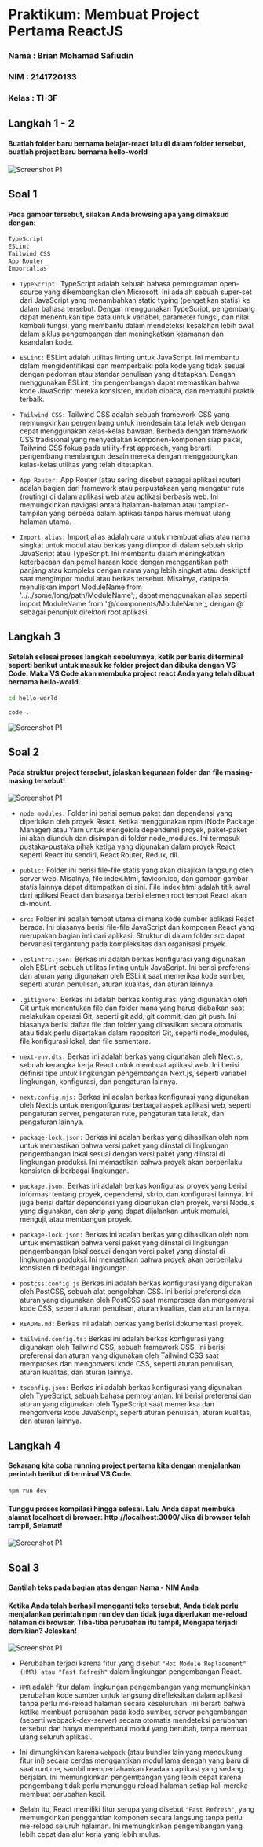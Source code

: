 # Praktikum: Membuat Project Pertama ReactJS

### Nama : Brian Mohamad Safiudin
### NIM : 2141720133
### Kelas : TI-3F

## Langkah 1 - 2
#### Buatlah folder baru bernama belajar-react lalu di dalam folder tersebut, buatlah project baru bernama hello-world
![Screenshot P1](assets-report/praktikumlangkah1dan2.jpg)

## Soal 1
#### Pada gambar tersebut, silakan Anda browsing apa yang dimaksud dengan:

```bash
TypeScript
ESLint
Tailwind CSS
App Router
Importalias
```

- `TypeScript:`
TypeScript adalah sebuah bahasa pemrograman open-source yang dikembangkan oleh Microsoft. Ini adalah sebuah super-set dari JavaScript yang menambahkan static typing (pengetikan statis) ke dalam bahasa tersebut. Dengan menggunakan TypeScript, pengembang dapat menentukan tipe data untuk variabel, parameter fungsi, dan nilai kembali fungsi, yang membantu dalam mendeteksi kesalahan lebih awal dalam siklus pengembangan dan meningkatkan keamanan dan keandalan kode.

- `ESLint:`
ESLint adalah utilitas linting untuk JavaScript. Ini membantu dalam mengidentifikasi dan memperbaiki pola kode yang tidak sesuai dengan pedoman atau standar penulisan yang ditetapkan. Dengan menggunakan ESLint, tim pengembangan dapat memastikan bahwa kode JavaScript mereka konsisten, mudah dibaca, dan mematuhi praktik terbaik.

- `Tailwind CSS:`
Tailwind CSS adalah sebuah framework CSS yang memungkinkan pengembang untuk mendesain tata letak web dengan cepat menggunakan kelas-kelas bawaan. Berbeda dengan framework CSS tradisional yang menyediakan komponen-komponen siap pakai, Tailwind CSS fokus pada utility-first approach, yang berarti pengembang membangun desain mereka dengan menggabungkan kelas-kelas utilitas yang telah ditetapkan.

- `App Router:`
App Router (atau sering disebut sebagai aplikasi router) adalah bagian dari framework atau perpustakaan yang mengatur rute (routing) di dalam aplikasi web atau aplikasi berbasis web. Ini memungkinkan navigasi antara halaman-halaman atau tampilan-tampilan yang berbeda dalam aplikasi tanpa harus memuat ulang halaman utama.

- `Import alias:`
Import alias adalah cara untuk membuat alias atau nama singkat untuk modul atau berkas yang diimpor di dalam sebuah skrip JavaScript atau TypeScript. Ini membantu dalam meningkatkan keterbacaan dan pemeliharaan kode dengan menggantikan path panjang atau kompleks dengan nama yang lebih singkat atau deskriptif saat mengimpor modul atau berkas tersebut. Misalnya, daripada menuliskan import ModuleName from '../../some/long/path/ModuleName';, dapat menggunakan alias seperti import ModuleName from '@/components/ModuleName';, dengan @ sebagai penunjuk direktori root aplikasi.

## Langkah 3
#### Setelah selesai proses langkah sebelumnya, ketik per baris di terminal seperti berikut untuk masuk ke folder project dan dibuka dengan VS Code. Maka VS Code akan membuka project react Anda yang telah dibuat bernama hello-world.
```bash
cd hello-world
```
```bash
code . 
```
![Screenshot P1](assets-report/praktikumlangkah3.jpg)

## Soal 2
#### Pada struktur project tersebut, jelaskan kegunaan folder dan file masing-masing tersebut!

![Screenshot P1](assets-report/soal2.jpg)

- `node_modules:` Folder ini berisi semua paket dan dependensi yang diperlukan oleh proyek React. Ketika menggunakan npm (Node Package Manager) atau Yarn untuk mengelola dependensi proyek, paket-paket ini akan diunduh dan disimpan di folder node_modules. Ini termasuk pustaka-pustaka pihak ketiga yang digunakan dalam proyek React, seperti React itu sendiri, React Router, Redux, dll.

- `public:` Folder ini berisi file-file statis yang akan disajikan langsung oleh server web. Misalnya, file index.html, favicon.ico, dan gambar-gambar statis lainnya dapat ditempatkan di sini. File index.html adalah titik awal dari aplikasi React dan biasanya berisi elemen root tempat React akan di-mount.

- `src:` Folder ini adalah tempat utama di mana kode sumber aplikasi React berada. Ini biasanya berisi file-file JavaScript dan komponen React yang merupakan bagian inti dari aplikasi. Struktur di dalam folder src dapat bervariasi tergantung pada kompleksitas dan organisasi proyek.

- `.eslintrc.json:` Berkas ini adalah berkas konfigurasi yang digunakan oleh ESLint, sebuah utilitas linting untuk JavaScript. Ini berisi preferensi dan aturan yang digunakan oleh ESLint saat memeriksa kode sumber, seperti aturan penulisan, aturan kualitas, dan aturan lainnya.

- `.gitignore:` Berkas ini adalah berkas konfigurasi yang digunakan oleh Git untuk menentukan file dan folder mana yang harus diabaikan saat melakukan operasi Git, seperti git add, git commit, dan git push. Ini biasanya berisi daftar file dan folder yang dihasilkan secara otomatis atau tidak perlu disertakan dalam repositori Git, seperti node_modules, file konfigurasi lokal, dan file sementara.

- `next-env.dts:` Berkas ini adalah berkas yang digunakan oleh Next.js, sebuah kerangka kerja React untuk membuat aplikasi web. Ini berisi definisi tipe untuk lingkungan pengembangan Next.js, seperti variabel lingkungan, konfigurasi, dan pengaturan lainnya.

- `next.config.mjs:` Berkas ini adalah berkas konfigurasi yang digunakan oleh Next.js untuk mengonfigurasi berbagai aspek aplikasi web, seperti pengaturan server, pengaturan rute, pengaturan tata letak, dan pengaturan lainnya.

- `package-lock.json:` Berkas ini adalah berkas yang dihasilkan oleh npm untuk memastikan bahwa versi paket yang diinstal di lingkungan pengembangan lokal sesuai dengan versi paket yang diinstal di lingkungan produksi. Ini memastikan bahwa proyek akan berperilaku konsisten di berbagai lingkungan.

- `package.json:` Berkas ini adalah berkas konfigurasi proyek yang berisi informasi tentang proyek, dependensi, skrip, dan konfigurasi lainnya. Ini juga berisi daftar dependensi yang diperlukan oleh proyek, versi Node.js yang digunakan, dan skrip yang dapat dijalankan untuk memulai, menguji, atau membangun proyek.

- `package-lock.json:` Berkas ini adalah berkas yang dihasilkan oleh npm untuk memastikan bahwa versi paket yang diinstal di lingkungan pengembangan lokal sesuai dengan versi paket yang diinstal di lingkungan produksi. Ini memastikan bahwa proyek akan berperilaku konsisten di berbagai lingkungan.

- `postcss.config.js` Berkas ini adalah berkas konfigurasi yang digunakan oleh PostCSS, sebuah alat pengolahan CSS. Ini berisi preferensi dan aturan yang digunakan oleh PostCSS saat memproses dan mengonversi kode CSS, seperti aturan penulisan, aturan kualitas, dan aturan lainnya.

- `README.md:` Berkas ini adalah berkas yang berisi dokumentasi proyek.

- `tailwind.config.ts:` Berkas ini adalah berkas konfigurasi yang digunakan oleh Tailwind CSS, sebuah framework CSS. Ini berisi preferensi dan aturan yang digunakan oleh Tailwind CSS saat memproses dan mengonversi kode CSS, seperti aturan penulisan, aturan kualitas, dan aturan lainnya.

- `tsconfig.json:` Berkas ini adalah berkas konfigurasi yang digunakan oleh TypeScript, sebuah bahasa pemrograman. Ini berisi preferensi dan aturan yang digunakan oleh TypeScript saat memeriksa dan mengonversi kode JavaScript, seperti aturan penulisan, aturan kualitas, dan aturan lainnya.

## Langkah 4
#### Sekarang kita coba running project pertama kita dengan menjalankan perintah berikut di terminal VS Code.
```bash
npm run dev
```
#### Tunggu proses kompilasi hingga selesai. Lalu Anda dapat membuka alamat localhost di browser: http://localhost:3000/ Jika di browser telah tampil, Selamat!
![Screenshot P1](assets-report/praktikumlangkah4.jpg)


## Soal 3
#### Gantilah teks pada bagian atas dengan Nama - NIM Anda
#### Ketika Anda telah berhasil mengganti teks tersebut, Anda tidak perlu menjalankan perintah npm run dev dan tidak juga diperlukan me-reload halaman di browser. Tiba-tiba perubahan itu tampil, Mengapa terjadi demikian? Jelaskan!
![Screenshot P1](assets-report/soal3.jpg)

- Perubahan terjadi karena fitur yang disebut `"Hot Module Replacement" (HMR) atau "Fast Refresh"` dalam lingkungan pengembangan React.

- `HMR` adalah fitur dalam lingkungan pengembangan yang memungkinkan perubahan kode sumber untuk langsung direfleksikan dalam aplikasi tanpa perlu me-reload halaman secara keseluruhan. Ini berarti bahwa ketika membuat perubahan pada kode sumber, server pengembangan (seperti webpack-dev-server) secara otomatis mendeteksi perubahan tersebut dan hanya memperbarui modul yang berubah, tanpa memuat ulang seluruh aplikasi.

- Ini dimungkinkan karena `webpack` (atau bundler lain yang mendukung fitur ini) secara cerdas menggantikan modul lama dengan yang baru di saat runtime, sambil mempertahankan keadaan aplikasi yang sedang berjalan. Ini memungkinkan pengembangan yang lebih cepat karena pengembang tidak perlu menunggu reload halaman setiap kali mereka membuat perubahan kecil.

- Selain itu, React memiliki fitur serupa yang disebut `"Fast Refresh"`, yang memungkinkan penggantian komponen secara langsung tanpa perlu me-reload seluruh halaman. Ini memungkinkan pengembangan yang lebih cepat dan alur kerja yang lebih mulus.
